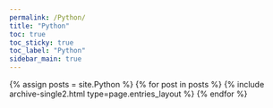 ```yaml
---
permalink: /Python/
title: "Python"
toc: true
toc_sticky: true
toc_label: "Python"
sidebar_main: true
---
```

{% assign posts = site.Python %}
{% for post in posts %} {% include archive-single2.html type=page.entries_layout %} {% endfor %}
